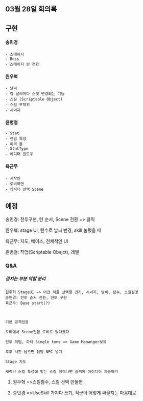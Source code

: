 ## 03월 28일 회의록

## 구현

#### 송민경 
	- 스테이지
	- Boss
	- 스테이지 씬 전환


#### 원우혁
	- 날씨 
	- 각 날씨마다 스탯 변경되는 기능
	- 스킬 (Scriptable Object)
	- 스킬 무작위
	- 시너지


#### 윤병철 
	- Stat
	- 랜덤 특성
	- 피격 틀
	- StatType
	- 에디터 윈도우


#### 육근무
	- 시작씬
	- 로비화면
	- 캐릭터 선택 Scene


## 예정
송민경:  전투구현, 턴 순서, Scene 전환 => 클릭

원우혁:  stage UI, 턴수로 날씨 변경, skill 눌렀을 때 

육근무: 지도, 베이스, 전체적인 UI

윤병철: 직업(Scriptable Obejct), 레벨

### Q&A
##### 겹치는 부분 역할 분리
	원우혁 StageUI => 어떤 적을 선택할 건지, 시너지, 날씨, 턴수, 스킬설명
	송민경: 전투 순서 전환, 전투 구현
	육근무: Base start(?)



	기본 공격있음
	
	로비에서 Scene전환 로비로 껐다켰다 
	
	전투 적팀, 파티 Single tone => Game Mananger보유 
	
	추후 시간 남으면 담당 NPC 넣기
	
	Stage 지도 
	
	캐릭터 스킬 특성에 맞는 스킬 생각나면 슬랙에 아이디어 제공하기

1. 원우혁 =>스킬함수, 스킬 선택 만들면


2. 송민경 =>UseSkill 가져다 쓰기, 적군이 어떻게 싸울지는 마음대로